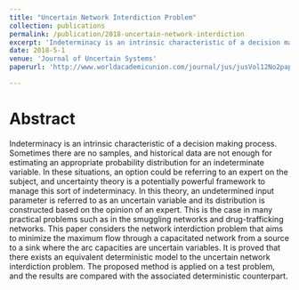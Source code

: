 ```yaml
---
title: "Uncertain Network Interdiction Problem"
collection: publications
permalink: /publication/2018-uncertain-network-interdiction
excerpt: 'Indeterminacy is an intrinsic characteristic of a decision making process. Sometimes there are no samples, and historical data are not enough for estimating an appropriate probability distribution for an indeterminate variable.'
date: 2018-5-1
venue: 'Journal of Uncertain Systems'
paperurl: 'http://www.worldacademicunion.com/journal/jus/jusVol12No2paper05.pdf'

---
```

Abstract
======
  Indeterminacy is an intrinsic characteristic of a decision making process. Sometimes there are no samples, and historical data are not enough for estimating an appropriate probability distribution for an indeterminate variable. In these situations, an option could be referring to an expert on the subject, and uncertainty theory is a potentially powerful framework to manage this sort of indeterminacy. In this theory, an undetermined input parameter is referred to as an uncertain variable and its distribution is constructed based on the opinion of an expert. This is the case in many practical problems such as in the smuggling networks and drug-trafficking networks. This paper considers the network interdiction problem that aims to minimize the maximum flow through a capacitated network from a source to a sink where the arc capacities are uncertain variables. It is proved that there exists an equivalent deterministic model to the uncertain network interdiction problem. The proposed method is applied on a test problem, and the results are compared with the associated deterministic counterpart.

